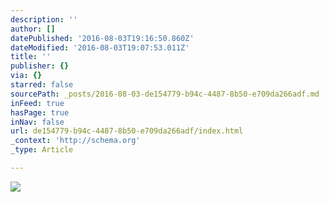 ```yaml
---
description: ''
author: []
datePublished: '2016-08-03T19:16:50.860Z'
dateModified: '2016-08-03T19:07:53.011Z'
title: ''
publisher: {}
via: {}
starred: false
sourcePath: _posts/2016-08-03-de154779-b94c-4487-8b50-e709da266adf.md
inFeed: true
hasPage: true
inNav: false
url: de154779-b94c-4487-8b50-e709da266adf/index.html
_context: 'http://schema.org'
_type: Article

---
```

![](https://the-grid-user-content.s3-us-west-2.amazonaws.com/8924a839-0588-4a1d-9703-a7b08a41e00d.png)